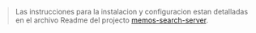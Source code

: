 > Las instrucciones para la instalacion y configuracion estan detalladas en el archivo Readme del projecto [memos-search-server](https://github.com/dvelazquezl/memos-search-server/blob/main/README.md).